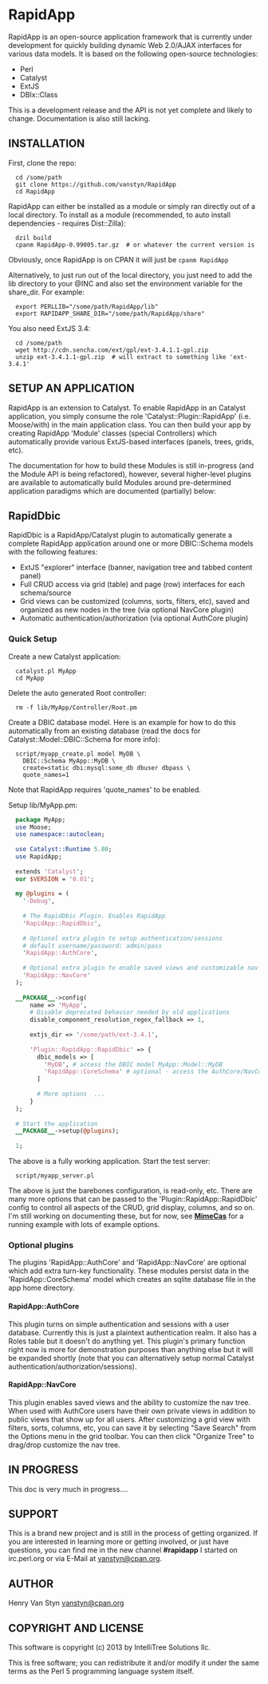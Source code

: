 # RapidApp

RapidApp is an open-source application framework that is currently under development for quickly building dynamic Web 2.0/AJAX interfaces for various data models. It is based on the following open-source technologies:

- Perl
- Catalyst
- ExtJS
- DBIx::Class

This is a development release and the API is not yet complete and likely to change. Documentation is also still lacking.

## INSTALLATION

First, clone the repo:

```
  cd /some/path
  git clone https://github.com/vanstyn/RapidApp
  cd RapidApp
```

RapidApp can either be installed as a module or simply ran directly out of a local directory. 
To install as a module (recommended, to auto install dependencies - requires Dist::Zilla):

```
  dzil build
  cpanm RapidApp-0.99005.tar.gz  # or whatever the current version is
```

Obviously, once RapidApp is on CPAN it will just be ```cpanm RapidApp```

Alternatively, to just run out of the local directory, you just need to add the lib directory to your @INC and also set the environment variable for the share_dir. For example:

```
  export PERLLIB="/some/path/RapidApp/lib"
  export RAPIDAPP_SHARE_DIR="/some/path/RapidApp/share"
```

You also need ExtJS 3.4:

```
  cd /some/path
  wget http://cdn.sencha.com/ext/gpl/ext-3.4.1.1-gpl.zip
  unzip ext-3.4.1.1-gpl.zip  # will extract to something like 'ext-3.4.1'
```

## SETUP AN APPLICATION

RapidApp is an extension to Catalyst. To enable RapidApp in an Catalyst application, you simply consume the role 'Catalyst::Plugin::RapidApp' (i.e. Moose/with) in the main application class. You can then build your app by creating RapidApp 'Module' classes (special Controllers) which automatically provide various ExtJS-based interfaces (panels, trees, grids, etc).

The documentation for how to build these Modules is still in-progress (and the Module API is being refactored), however, several higher-level plugins are available to automatically build Modules around pre-determined application paradigms which are documented (partially) below:

## RapidDbic

RapidDbic is a RapidApp/Catalyst plugin to automatically generate a complete RapidApp application around one or more DBIC::Schema models with the following features:

- ExtJS "explorer" interface (banner, navigation tree and tabbed content panel)
- Full CRUD access via grid (table) and page (row) interfaces for each schema/source
- Grid views can be customized (columns, sorts, filters, etc), saved and organized as new nodes in the tree (via optional NavCore plugin)
- Automatic authentication/authorization (via optional AuthCore plugin)

### Quick Setup

Create a new Catalyst application:

```
  catalyst.pl MyApp
  cd MyApp
```

Delete the auto generated Root controller:

```
  rm -f lib/MyApp/Controller/Root.pm
```

Create a DBIC database model. Here is an example for how to do this automatically from an existing database (read the docs for Catalyst::Model::DBIC::Schema for more info):

```
  script/myapp_create.pl model MyDB \
    DBIC::Schema MyApp::MyDB \
    create=static dbi:mysql:some_db dbuser dbpass \
    quote_names=1
```

Note that RapidApp requires 'quote_names' to be enabled.

Setup lib/MyApp.pm:

```perl
  package MyApp;
  use Moose;
  use namespace::autoclean;
  
  use Catalyst::Runtime 5.80;
  use RapidApp;
  
  extends 'Catalyst';
  our $VERSION = '0.01';
  
  my @plugins = (
    '-Debug',
    
    # The RapidDbic Plugin. Enables RapidApp
    'RapidApp::RapidDbic',
    
    # Optional extra plugin to setup authentication/sessions
    # default username/password: admin/pass
    'RapidApp::AuthCore',
    
    # Optional extra plugin to enable saved views and customizable nav tree
    'RapidApp::NavCore'
  );
  
  __PACKAGE__->config(
      name => 'MyApp',
      # Disable deprecated behavior needed by old applications
      disable_component_resolution_regex_fallback => 1,
      
      extjs_dir => '/some/path/ext-3.4.1',
      
      'Plugin::RapidApp::RapidDbic' => {
        dbic_models => [
          'MyDB', # access the DBIC model MyApp::Model::MyDB
          'RapidApp::CoreSchema' # optional - access the AuthCore/NavCore data
        ]
        
        # More options  ...
      }
  );
  
  # Start the application
  __PACKAGE__->setup(@plugins);
  
  1;
```

The above is a fully working application. Start the test server:

```
  script/myapp_server.pl
```

The above is just the barebones configuration, is read-only, etc. There are many more options that can be passed to the 'Plugin::RapidApp::RapidDbic' config to control all aspects of the CRUD, grid display, columns, and so on. I'm still working on documenting these, but for now, see **[MimeCas](https://github.com/vanstyn/MimeCas)** for a running example with lots of example options.

### Optional plugins

The plugins 'RapidApp::AuthCore' and 'RapidApp::NavCore' are optional which add extra turn-key functionality. These modules persist data in the 'RapidApp::CoreSchema' model which creates an sqlite database file in the app home directory.

#### RapidApp::AuthCore

This plugin turns on simple authentication and sessions with a user database. Currently this is just a plaintext authentication realm. It also has a Roles table but it doesn't do anything yet. This plugin's primary function right now is more for demonstration purposes than anything else but it will be expanded shortly (note that you can alternatively setup normal Catalyst authentication/authorization/sessions).

#### RapidApp::NavCore

This plugin enables saved views and the ability to customize the nav tree. When used with AuthCore users have their own private views in addition to public views that show up for all users. After customizing a grid view with filters, sorts, columns, etc, you can save it by selecting "Save Search" from the Options menu in the grid toolbar. You can then click "Organize Tree" to drag/drop customize the nav tree.

## IN PROGRESS

This doc is very much in progress....

## SUPPORT

This is a brand new project and is still in the process of getting organized. If you are interested in learning more or getting involved, or just have questions, you can find me in the new channel **#rapidapp** I started on irc.perl.org or via E-Mail at vanstyn@cpan.org.

## AUTHOR

Henry Van Styn <vanstyn@cpan.org>

## COPYRIGHT AND LICENSE

This software is copyright (c) 2013 by IntelliTree Solutions llc.

This is free software; you can redistribute it and/or modify it under
the same terms as the Perl 5 programming language system itself.



